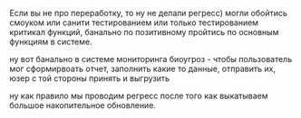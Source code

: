 
Если вы не про переработку, то ну не делали регресс) могли обойтись смоуком или санити тестированием или только тестированием критикал функций, банально по позитивному пройтись по основным функциям в системе.

ну вот банально в системе мониторинга биоугроз - чтобы пользователь мог сформирвоать отчет, заполнить какие то данные, отправить их, юзер с той стороны принять и выгрузить

ну как правило мы проводим регресс после того как выкатываем большое накопительное обновление.
